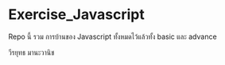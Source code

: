 # Exercise_Javascript
Repo นี้ รวม การบ้านของ Javascript ทั้งหมดไว้แล้วทั้ง basic และ advance

วีรยุทธ มานะวานิช
